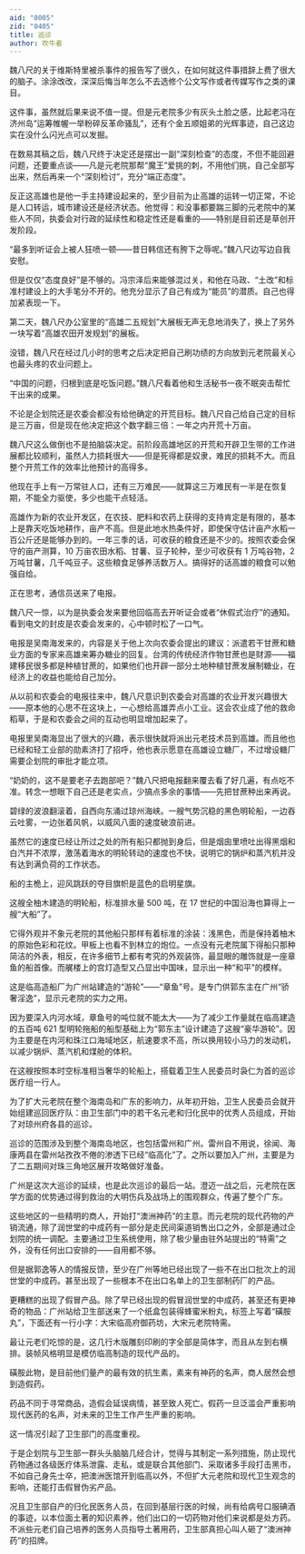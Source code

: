 ```yaml
---
aid: "0005"
zid: "0405"
title: 巡诊
author: 吹牛者
---
```


魏八尺的关于维斯特里被杀事件的报告写了很久，在如何就这件事措辞上费了很大的脑子。涂涂改改，深深后悔当年怎么不去选修个公文写作或者传媒写作之类的课目。

这件事，虽然就后果来说不值一提。但是元老院多少有灰头土脸之感，比起老冯在济州岛“运筹帷幄一举粉碎反革命骚乱”，还有个金五顺姐弟的光辉事迹，自己这边实在没什么闪光点可以发掘。

在数易其稿之后，魏八尺终于决定还是摆出一副“深刻检查”的态度，不但不能回避问题，还要重点谈——凡是元老院那帮“魔王”爱挑的刺，不用他们挑，自己全部写出来，然后再来一个“深刻检讨”，充分“端正态度”。

反正这高雄也是他一手主持建设起来的，至少目前为止高雄的运转一切正常，不论是人口转运，城市建设还是经济状态。他觉得：和没事都要踹三脚的元老院中的某些人不同，执委会对行政的延续性和稳定性还是看重的——特别是目前还是草创开发阶段。

“最多到听证会上被人狂喷一顿——昔日韩信还有胯下之辱呢。”魏八尺边写边自我安慰。

但是仅仅“态度良好”是不够的。冯宗泽后来能够混过关，和他在马政、“土改”和标准村建设上的大手笔分不开的。他充分显示了自己有成为“能员”的潜质。自己也得加紧表现一下。

第二天，魏八尺办公室里的“高雄二五规划”大展板无声无息地消失了，换上了另外一块写着“高雄农田开发规划”的展板。

没错，魏八尺在经过几小时的思考之后决定把自己刷功绩的方向放到元老院最关心也最头疼的农业问题上。

“中国的问题，归根到底是吃饭问题。”魏八尺看着他和生活秘书一夜不眠突击帮忙干出来的成果。

不论是企划院还是农委会都没有给他确定的开荒目标。魏八尺自己给自己定的目标是三万亩，但是现在他决定把这个数字翻三倍：一年之内开荒十万亩。

魏八尺这么做倒也不是拍脑袋决定。前阶段高雄地区的开荒和开辟卫生带的工作进展都比较顺利，虽然人力损耗很大——但是死得都是奴隶，难民的损耗不大。而且整个开荒工作的效率比他预计的高得多。

他现在手上有一万常驻人口，还有三万难民——就算这三万难民有一半是在恢复期，不能全力驱使，多少也能干点轻活。

高雄作为新的农业开发区，在农技、肥料和农药上获得的支持肯定是有限的，基本上是靠天吃饭地耕作，亩产不高。但是此地水热条件好，即使保守估计亩产水稻一百公斤还是能够办到的。一年三季的话，可收获的粮食还是不少的。按照农委会保守的亩产测算，10 万亩农田水稻、甘薯、豆子轮种，至少可收获有 1 万吨谷物，2 万吨甘薯，几千吨豆子。这些粮食足够养活数万人。搞得好的话高雄的粮食可以勉强自给。

正在思考，通信员送来了电报。

魏八尺一惊，以为是执委会发来要他回临高去开听证会或者“休假式治疗”的通知。看到电文的封皮是农委会发来的，心中顿时松了一口气。

电报是吴南海发来的，内容是关于他上次向农委会提出的建议：派遣若干甘蔗和糖业方面的专家来高雄来筹办糖业的回复。台湾的传统经济作物甘蔗也是财源——福建移民很多都是种植甘蔗的，如果他们也开辟一部分土地种植甘蔗发展制糖业，在经济上的收益也能给自己加分。

从以前和农委会的电报往来中，魏八尺意识到农委会对高雄的农业开发兴趣很大——原本他的心思不在这块上，一心想给高雄弄点小工业。这会农业成了他的救命稻草，于是和农委会之间的互动也明显增加起来了。

电报里吴南海显出了很大的兴趣，表示很快就将派出元老技术员到高雄。而且他也已经和轻工业部的勋素济打了招呼，他也表示愿意在高雄设立糖厂，不过增设糖厂需要企划院的审批才能立项。

“奶奶的，这不是要老子去跑部吧？”魏八尺把电报翻来覆去看了好几遍，有点吃不准。转念一想眼下自己还是老实点，少搞点多余的事情——先把甘蔗种出来再说。

碧绿的波浪翻滚着，自西向东涌过琼州海峡。一艘气势沉稳的黑色明轮船，一边吞云吐雾，一边张着风帆，以威风八面的速度破浪前进。

虽然它的速度已经让所过之处的所有船只都抛到身后，但是烟囱里喷吐出得黑烟和白汽并不浓厚，激荡着海水的明轮转动的速度也不快，说明它的锅炉和蒸汽机并没有达到满负荷的工作状态。

船的主桅上，迎风跳跃的夺目旗帜是蓝色的启明星旗。

这艘全柚木建造的明轮船，标准排水量 500 吨，在 17 世纪的中国沿海也算得上一艘“大船”了。

它得外观并不象元老院的其他船只那样有着标准的涂装：浅黑色，而是保持着柚木的原始色彩和花纹。甲板上也看不到林立的炮位。一点没有元老院属下得船只那种简洁的外表，相反，在许多细节上都有考究的外观装饰，最显眼的雕饰就是一座章鱼的船首像。而艉楼上的宫灯造型又凸显出中国味，显示出一种“和平”的模样。

这是临高造船厂为广州站建造的“游轮”——“章鱼”号。是专门供郭东主在广州“骄奢淫逸”，显示元老院的实力之用。

因为要深入内河水域，章鱼号的吨位就不能太大——为了减少工作量就在临高建造的五百吨 621 型明轮拖船的船型基础上为“郭东主”设计建造了这艘“豪华游轮”。因为主要是在内河和珠江口海域地区，航速要求不高，所以换用较小马力的发动机，以减少锅炉、蒸汽机和煤舱的体积。

在这艘按照本时空标准相当奢华的轮船上，搭载着卫生人民委员时袅仁为首的巡诊医疗组一行人。

为了扩大元老院在整个海南岛和广东的影响力，从年初开始，卫生人民委员会就开始组建巡回医疗队：由卫生部门中的若干名元老和归化民中的优秀人员组成，开始了对琼州府各县的巡诊。

巡诊的范围涉及到整个海南岛地区，也包括雷州和广州。雷州自不用说，徐闻、海康两县在雷州站孜孜不倦的渗透下已经“临高化”了。之所以要加入广州，主要是为了二五期间对珠三角地区展开攻略做好准备。

广州是这次大巡诊的延续，也是此次巡诊的最后一站。澄迈一战之后，元老院在医学方面的优势通过得到救治的大明伤兵及战场上的围观群众，传遍了整个广东。

这些地区的一些精明的商人，开始打“澳洲神药”的主意。而元老院的现代药物的产销流通，除了润世堂的中成药有一部分是走民间渠道销售出口之外，全部是通过企划院的统一调配。主要通过卫生系统使用，除了极少量由驻外站提出的“特需”之外，没有任何出口安排的——自用都不够。

但是据郭逸等人的情报反馈，至少在广州等地已经出现了一些不在出口批次上的润世堂的中成药。甚至出现了一些根本不在出口名单上的卫生部制药厂的产品。

更糟糕的出现了假冒产品。除了早已经出现的假冒润世堂的中成药，甚至还有更神奇的物品：广州站给卫生部送来了一个纸盒包装得蜂蜜米粉丸，标签上写着“磺胺丸”，下面还有一行小字：大宋临高府御药坊，大宋元老院特需。

最让元老们吃惊的是，这几行木版雕刻印刷的字全部是简体字，而且从左到右横排。装帧风格明显是模仿临高制造的现代产品的。

磺胺此物，是目前他们量产的最有效的抗生素，素来有神药的名声，商人居然会想到造假药。

药品不同于寻常商品，造假会延误病情，甚至致人死亡。假药一旦泛滥会严重影响现代医药的名声，对未来的卫生工作产生严重的影响。

这一情况引起了卫生部门的高度重视。

于是企划院与卫生部一群头头脑脑几经合计，觉得与其制定一系列措施，防止现代药物通过各级医疗体系泄露、走私，或是联合其他部门、采取诸多手段打击黑市，不如自己身先士卒，把澳洲医馆开到临高以外，不但扩大元老院和现代卫生观念的影响，还能打击假冒伪劣产品。

况且卫生部自产的归化民医务人员，在回到基层行医的时候，尚有给病号口服碘酒的事迹，以本位面土著的知识素养，他们出口的一切药物对他们来说都是处方药。不派些元老们自己培养的医务人员指导土著用药，卫生部真担心叫人砸了“澳洲神药”的招牌。
